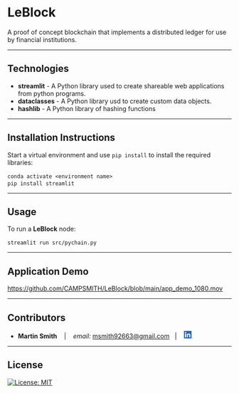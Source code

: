 # LeBlock

A proof of concept blockchain that implements a distributed ledger for use by financial institutions.

---

## Technologies

* **streamlit** - A Python library used to create shareable web applications from python programs.
* **dataclasses** - A Python library usd to create custom data objects.
* **hashlib** - A Python library of hashing functions

---

## Installation Instructions
Start a virtual environment and use `pip install` to install the required libraries:
```
conda activate <environment name>
pip install streamlit
```

---

## Usage

To run a **LeBlock** node:
```
streamlit run src/pychain.py
```

---

## Application Demo

https://github.com/CAMPSMITH/LeBlock/blob/main/app_demo_1080.mov

---

## Contributors

*  **Martin Smith** <span>&nbsp;&nbsp;</span> |
<span>&nbsp;&nbsp;</span> *email:* msmith92663@gmail.com <span>&nbsp;&nbsp;</span>|
<span>&nbsp;&nbsp;</span> [<img src="images/LI-In-Bug.png" alt="in" width="20"/>](https://www.linkedin.com/in/smithmartinp/)

---

## License

[![License: MIT](https://img.shields.io/badge/License-MIT-yellow.svg)](LICENSE)
